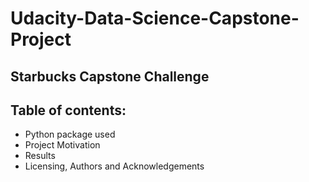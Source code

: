 # Udacity-Data-Science-Capstone-Project

## Starbucks Capstone Challenge

## Table of contents:
- Python package used
- Project Motivation
- Results
- Licensing, Authors and Acknowledgements



